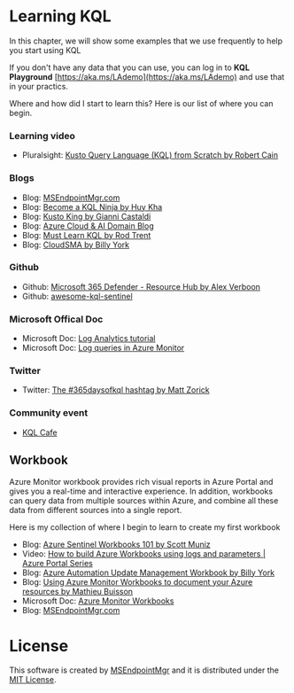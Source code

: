 # Learning KQL



In this chapter, we will show some examples that we use frequently to help you start using KQL

If you don't have any data that you can use, you can log in to **KQL Playground** [https://aka.ms/LAdemo](https://aka.ms/LAdemo) and use that in your practics.&#x20;

Where and how did I start to learn this? Here is our list of where you can begin.

### Learning video

* Pluralsight: [Kusto Query Language (KQL) from Scratch by Robert Cain](https://app.pluralsight.com/library/courses/kusto-query-language-kql-from-scratch/table-of-contents)

### Blogs

* Blog: [MSEndpointMgr.com](https://msendpointmgr.com/tag/log-analytics/)
* Blog: [Become a KQL Ninja by Huy Kha](https://identityandsecuritydotcom.wordpress.com/2020/08/07/become-a-kql-ninja/)
* Blog: [Kusto King by Gianni Castaldi](https://www.kustoking.com/kusto-knight/)
* Blog: [Azure Cloud & AI Domain Blog](https://azurecloudai.blog)
* Blog: [Must Learn KQL by Rod Trent](https://aka.ms/MustLearnKQL)
* Blog: [CloudSMA by Billy York](https://www.cloudsma.com)&#x20;

### Github

* Github: [Microsoft 365 Defender - Resource Hub by Alex Verboon](https://github.com/alexverboon/MDATP/blob/master/README.md)
* Github: [awesome-kql-sentinel](https://github.com/reprise99/awesome-kql-sentinel)

### Microsoft Offical Doc

* Microsoft Doc: [Log Analytics tutorial](https://docs.microsoft.com/en-us/azure/azure-monitor/logs/log-analytics-tutorial)
* Microsoft Doc: [Log queries in Azure Monitor](https://docs.microsoft.com/en-us/azure/azure-monitor/logs/log-query-overview)

### Twitter

* Twitter: [The #365daysofkql hashtag by Matt Zorick](https://twitter.com/hashtag/365daysofkql)

### Community event

* [KQL Cafe](https://kqlcafe.github.io/website/)

## Workbook

Azure Monitor workbook provides rich visual reports in Azure Portal and gives you a real-time and interactive experience. In addition, workbooks can query data from multiple sources within Azure, and combine all these data from different sources into a single report.

Here is my collection of where I begin to learn to create my first workbook

* Blog: [Azure Sentinel Workbooks 101 by Scott Muniz](https://www.drware.com/azure-sentinel-workbooks-101-with-sample-workbook/)
* Video: [How to build Azure Workbooks using logs and parameters | Azure Portal Series](https://www.youtube.com/watch?v=EC7n1Oo6D-o)
* Blog: [Azure Automation Update Management Workbook by Billy York](https://www.cloudsma.com/2019/06/azure-automation-update-management-workbook/)
* Blog: [Using Azure Monitor Workbooks to document your Azure resources by Mathieu Buisson](https://mathieubuisson.github.io/azure-workbooks-inventory-resources/)
* Microsoft Doc: [Azure Monitor Workbooks](https://docs.microsoft.com/en-us/azure/azure-monitor/visualize/workbooks-overview)
* Blog: [MSEndpointMgr.com](https://msendpointmgr.com/tag/log-analytics/)

# License
This software is created by [MSEndpointMgr](https://msendpointmgr.com/) and it is distributed under the [MIT License](LICENSE).
